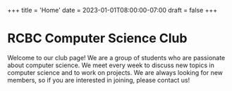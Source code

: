 +++
title = 'Home'
date = 2023-01-01T08:00:00-07:00
draft = false
+++

# RCBC Computer Science Club

Welcome to our club page! We are a group of students who are passionate about computer science. We meet every week to discuss new topics in computer science and to work on projects. We are always looking for new members, so if you are interested in joining, please contact us!
